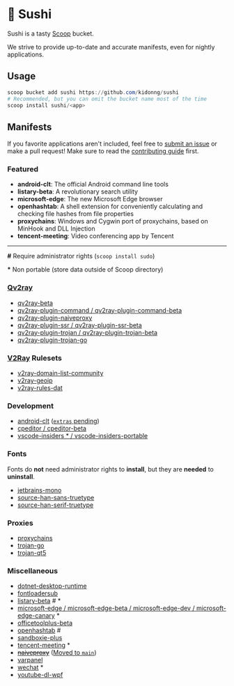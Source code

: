 # 🍣 Sushi

Sushi is a tasty [Scoop](https://scoop-docs.now.sh/) bucket.

We strive to provide up-to-date and accurate manifests, even for nightly applications.

## Usage

```powershell
scoop bucket add sushi https://github.com/kidonng/sushi
# Recommended, but you can omit the bucket name most of the time
scoop install sushi/<app>
```

## Manifests

If you favorite applications aren't included, feel free to [submit an issue](https://github.com/kidonng/sushi/issues/new) or make a pull request! Make sure to read the [contributing guide](CONTRIBUTING.md) first.

### Featured

-   **android-clt**: The official Android command line tools
-   **listary-beta**: A revolutionary search utility
-   **microsoft-edge**: The new Microsoft Edge browser
-   **openhashtab**: A shell extension for conveniently calculating and checking file hashes from file properties
-   **proxychains**: Windows and Cygwin port of proxychains, based on MinHook and DLL Injection
-   **tencent-meeting**: Video conferencing app by Tencent

---

**#** Require administrator rights (`scoop install sudo`)

**\*** Non portable (store data outside of Scoop directory)

### [Qv2ray](https://qv2ray.github.io/)

-   [qv2ray-beta](https://github.com/Qv2ray/Qv2ray)
-   [qv2ray-plugin-command / qv2ray-plugin-command-beta](https://github.com/Qv2ray/QvPlugin-Command)
-   [qv2ray-plugin-naiveproxy](https://github.com/Qv2ray/QvPlugin-NaiveProxy)
-   [qv2ray-plugin-ssr / qv2ray-plugin-ssr-beta](https://github.com/Qv2ray/QvPlugin-SSR)
-   [qv2ray-plugin-trojan / qv2ray-plugin-trojan-beta](https://github.com/Qv2ray/QvPlugin-Trojan)
-   [qv2ray-plugin-trojan-go](https://github.com/Qv2ray/QvPlugin-Trojan-Go)

### [V2Ray](https://www.v2fly.org/) Rulesets

-   [v2ray-domain-list-community](https://github.com/v2ray/domain-list-community)
-   [v2ray-geoip](https://github.com/v2ray/geoip)
-   [v2ray-rules-dat](https://github.com/Loyalsoldier/v2ray-rules-dat)

### Development

-   [android-clt](https://developer.android.com/studio#command-tools) ([`extras` pending](https://github.com/lukesampson/scoop-extras/pull/4237))
-   [cpeditor / cpeditor-beta](https://github.com/cpeditor/cpeditor)
-   [vscode-insiders * / vscode-insiders-portable](https://code.visualstudio.com/insiders/)

### Fonts

Fonts do **not** need administrator rights to **install**, but they are **needed** to **uninstall**.

-   [jetbrains-mono](https://github.com/JetBrains/JetBrainsMono)
-   [source-han-sans-truetype](https://github.com/be5invis/source-han-sans-ttf)
-   [source-han-serif-truetype](https://github.com/Pal3love/Source-Han-TrueType)

### Proxies

-   [proxychains](https://github.com/shunf4/proxychains-windows)
-   [trojan-go](https://p4gefau1t.github.io/trojan-go/)
-   [trojan-qt5](https://github.com/Trojan-Qt5/Trojan-Qt5)

### Miscellaneous

-   [dotnet-desktop-runtime](https://dotnet.microsoft.com/)
-   [fontloadersub](https://github.com/yzwduck/FontLoaderSub)
-   [listary-beta](https://www.listary.com/beta) # *
-   [microsoft-edge / microsoft-edge-beta / microsoft-edge-dev / microsoft-edge-canary](https://www.microsoft.com/edge) *
-   [officetoolplus-beta](https://otp.landian.vip/)
-   [openhashtab](https://github.com/namazso/OpenHashTab) #
-   [sandboxie-plus](https://github.com/sandboxie-plus/Sandboxie)
-   [tencent-meeting](https://meeting.tencent.com/) *
-   [~~naiveproxy~~](https://github.com/klzgrad/naiveproxy) ([Moved to `main`](https://github.com/ScoopInstaller/Main/pull/1172))
-   [varpanel](http://implbits.com/products/varpanel/)
-   [wechat](https://pc.weixin.qq.com/) *
-   [youtube-dl-wpf](https://github.com/database64128/youtube-dl-wpf)
